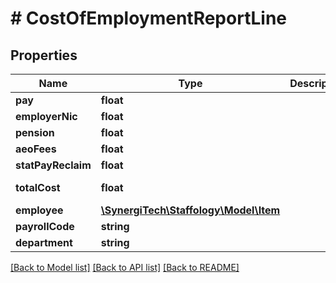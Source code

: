 # # CostOfEmploymentReportLine

## Properties

Name | Type | Description | Notes
------------ | ------------- | ------------- | -------------
**pay** | **float** |  | [optional]
**employerNic** | **float** |  | [optional]
**pension** | **float** |  | [optional]
**aeoFees** | **float** |  | [optional]
**statPayReclaim** | **float** |  | [optional]
**totalCost** | **float** |  | [optional] [readonly]
**employee** | [**\SynergiTech\Staffology\Model\Item**](Item.md) |  | [optional]
**payrollCode** | **string** |  | [optional]
**department** | **string** |  | [optional]

[[Back to Model list]](../../README.md#models) [[Back to API list]](../../README.md#endpoints) [[Back to README]](../../README.md)
